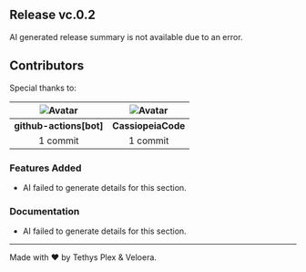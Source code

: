 ## Release vc.0.2

AI generated release summary is not available due to an error.

## Contributors

Special thanks to:

|![Avatar](https://github.com/github.png?size=40) |![Avatar](https://github.com/CassiopeiaCode.png?size=40) |
| :----------: | :----------: |
| **github-actions[bot]** | **CassiopeiaCode** |
| 1 commit | 1 commit |

### Features Added

- AI failed to generate details for this section.
### Documentation

- AI failed to generate details for this section.
---

Made with ♥️ by Tethys Plex & Veloera.
